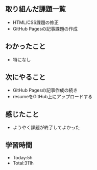 ## 取り組んだ課題一覧
- HTML/CSS課題の修正
- GitHub Pagesの記事課題の作成
  
## わかったこと
- 特になし
  
## 次にやること
- GitHub Pagesの記事作成の続き
- resumeをGitHub上にアップロードする
  
## 感じたこと
- ようやく課題が終了してよかった
  
## 学習時間
- Today:5h
- Total:311h
